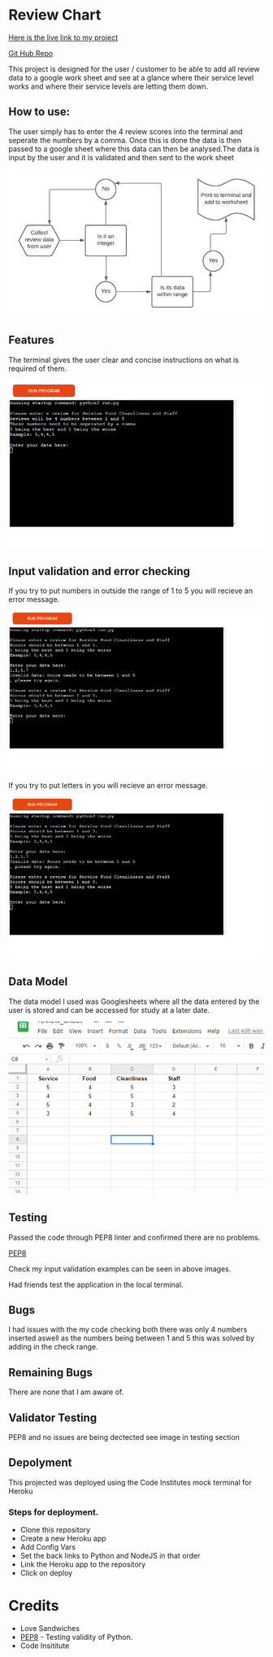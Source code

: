 # Review Chart

[Here is the live link to my project](https://review-projectaw.herokuapp.com/)

[Git Hub Repo](https://github.com/alanwhelan1978/ReviewProject)

This project is designed for the user / customer to be able to add all review data to a google work sheet and see at a glance where their service level works and where their service levels are letting them down. 

## How to use:

The user simply has to enter the 4 review scores into the terminal and seperate the numbers by a comma. Once this is done the data is then passed to a google sheet where this data can then be analysed.The data is input by the user and it is validated and then sent to the work sheet

![Useage](readmefiles/Review-Project.png)

## Features

The terminal gives the user clear and concise instructions on what is required of them.


![Terminal view](readmefiles/testing-3.png)

## Input validation and error checking

If you try to put numbers in outside the range of 1 to 5 you will recieve an error message.


![Error Message 1](readmefiles/testing-2.png)

If you try to put letters in you will recieve an error message.


![Error Message 2](readmefiles/testing-2.png)

## Data Model

The data model I used was Googlesheets where all the data entered by the user is stored and can be accessed for study at a later date.


![Data Model](readmefiles/testing-4.png)

## Testing

Passed the code through PEP8 linter and confirmed there are no problems. 

[PEP8](readmefiles/testing-1.png)

Check my input validation examples can be seen in above images.

Had friends test the application in the local terminal.

## Bugs

I had issues with the my code checking both there was only 4 numbers inserted aswell as the numbers being between 1 and 5 this was solved by adding in the check range.

## Remaining Bugs

There are none that I am aware of.

## Validator Testing

PEP8 and no issues are being dectected see image in testing section

## Depolyment

This projected was deployed using the Code Institutes mock terminal for Heroku

### Steps for deployment.

- Clone this repository
- Create a new Heroku app
- Add Config Vars
- Set the back links to Python and NodeJS in that order
- Link the Heroku app to the repository
- Click on deploy

# Credits

- Love Sandwiches
- [PEP8](http://pep8online.com/) - Testing validity of Python.
- Code Insititute

